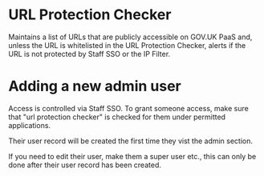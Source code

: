 # URL Protection Checker

Maintains a list of URLs that are publicly accessible on GOV.UK PaaS and, unless the URL is whitelisted in the URL Protection Checker, alerts if the URL is not protected by Staff SSO or the IP Filter.

# Adding a new admin user

Access is controlled via Staff SSO. To grant someone access, make sure that "url protection checker" is checked for them under permitted applications.

Their user record will be created the first time they vist the admin section.

If you need to edit their user, make them a super user etc., this can only be done after their user record has been created.
